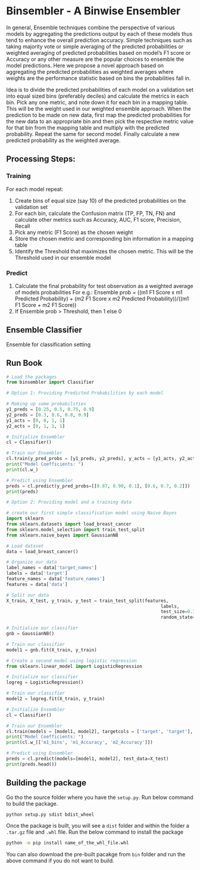 # Binsembler - A Binwise Ensembler

In general, Ensemble techniques combine the perspective of various models by aggregating the predictions output by each
of these models thus tend to enhance the overall prediction accuracy.  Simple techniques such as taking majority vote
or simple averaging of the predicted probabilities or weighted averaging of predicted probabilities based on model’s F1
score or Accuracy or any other measure are the popular choices to ensemble the model predictions. Here we propose a novel
approach based on aggregating the predicted probabilities as weighted averages where weights are the performance
statistic based on bins the probabilities fall in.

Idea is to divide the predicted probabilities of each model on a validation set into equal sized bins (preferably deciles)
and calculate the metrics in each bin. Pick any one metric, and note down it for each bin in a mapping table. This will be
the weight used in our weighted ensemble approach. When the prediction to be made on new data, first map the predicted
probabilities for the new data to an appropriate bin and then pick the respective metric value for that bin from the
mapping table and multiply with the predicted probability. Repeat the same for second model. Finally calculate a new
predicted probability as the weighted average.

## Processing Steps:

### Training

For each model repeat:

1. Create bins of equal size (say 10) of the predicted probabilities on the validation set
2. For each bin, calculate the Confusion matrix (TP, FP, TN, FN) and calculate other metrics such as Accuracy, AUC,
F1 score, Precision, Recall
3. Pick any metric (F1 Score) as the chosen weight
4. Store the chosen metric and corresponding bin information in a mapping table
5. Identify the Threshold that maximizes the chosen metric. This will be the Threshold used in our ensemble model

### Predict

1. Calculate the final probability for test observation as a weighted average of models probabilities
For e.g.:
Ensemble prob =  ((m1 F1 Score x m1 Predicted Probability) + (m2 F1 Score x m2 Predicted Probability))/((m1 F1 Score + m2 F1 Score))
2. If Ensemble prob > Threshold, then 1 else 0


## Ensemble Classifier

Ensemble for classification setting

## Run Book

```python
# Load the packages
from binsembler import Classifier

# Option 1: Providing Predicted Probabilities by each model

# Making up some probabilities
y1_preds = [0.25, 0.5, 0.75, 0.9]
y2_preds = [0.3, 0.6, 0.8, 0.9]
y1_acts = [0, 0, 1, 1]
y2_acts = [0, 1, 1, 1]

# Initialize Ensembler
cl = Classifier()

# Train our Ensembler
cl.train(y_pred_probs = [y1_preds, y2_preds], y_acts = [y1_acts, y2_acts])
print("Model Coefficients: ")
print(cl.w_)

# Predict using Ensembler
preds = cl.predict(y_pred_probs=[[0.87, 0.90, 0.1], [0.6, 0.7, 0.2]])
print(preds)
```

```python
# Option 2: Providing model and a training data

# create our first simple classification model using Naive Bayes
import sklearn
from sklearn.datasets import load_breast_cancer
from sklearn.model_selection import train_test_split
from sklearn.naive_bayes import GaussianNB

# Load dataset
data = load_breast_cancer()

# Organize our data
label_names = data['target_names']
labels = data['target']
feature_names = data['feature_names']
features = data['data']

# Split our data
X_train, X_test, y_train, y_test = train_test_split(features,
                                                          labels,
                                                          test_size=0.33,
                                                          random_state=42)

# Initialize our classifier
gnb = GaussianNB()

# Train our classifier
model1 = gnb.fit(X_train, y_train)

# Create a second model using logistic regression
from sklearn.linear_model import LogisticRegression

# Initialize our classifier
logreg = LogisticRegression()

# Train our classifier
model2 = logreg.fit(X_train, y_train)

# Initialize Ensembler
cl = Classifier()

# Train our Ensembler
cl.train(models = [model1, model2], targetcols = ['target', 'target'], X_train=X_train, y_train=y_train)
print("Model Coefficients: ")
print(cl.w_[['m1_bins', 'm1_Accuracy', 'm2_Accuracy']])

# Predict using Ensembler
preds = cl.predict(models=[model1, model2], test_data=X_test)
print(preds.head())
```

## Building the package

Go tho the source folder where you have the `setup.py`. Run below command to build the package.

```sh
python setup.py sdist bdist_wheel
```

Once the package is built, you will see a `dist` folder and within the folder a `.tar.gz` file and `.whl` file. Run the
below command to install the package

```sh
python -m pip install name_of_the_whl_file.whl
```

You can also download the pre-built pacakge from `bin` folder and run the above command if you do not want to build.